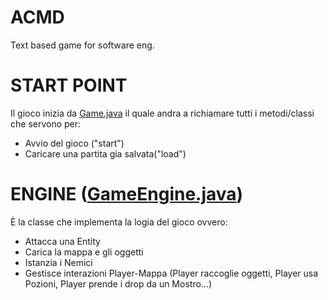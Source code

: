 # ACMD
Text based game for software eng. 

# START POINT
Il gioco inizia da [Game.java](https://github.com/PdP03/ACMD/blob/main/src/Game.java) il quale andra a richiamare tutti i metodi/classi che servono per:
* Avvio del gioco ("start")
* Caricare una partita gia salvata("load")

# ENGINE ([GameEngine.java](https://github.com/PdP03/ACMD/blob/main/src/GameEngine.java))
È la classe che implementa la logia del gioco ovvero:
* Attacca una Entity
* Carica la mappa e gli oggetti
* Istanzia i Nemici
* Gestisce interazioni Player-Mappa (Player raccoglie oggetti, Player usa Pozioni, Player prende i drop da un Mostro...)

